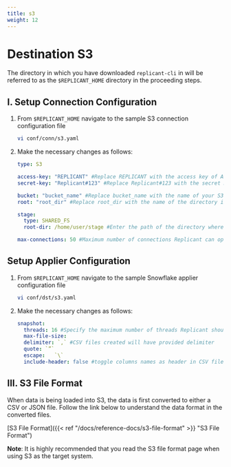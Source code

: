 ```yaml
---
title: s3
weight: 12
---
```


# Destination S3

The directory in which you have downloaded `replicant-cli` in will be referred to as the `$REPLICANT_HOME` directory in the proceeding steps.

## I. Setup Connection Configuration

1. From `$REPLICANT_HOME` navigate to the sample S3 connection configuration file
    ```BASH
    vi conf/conn/s3.yaml
    ```

2. Make the necessary changes as follows:
    ```YAML
    type: S3

    access-key: "REPLICANT" #Replace REPLICANT with the access key of AWS user created from IAM management
    secret-key: "Replicant#123" #Replace Replicant#123 with the secret Key of the AWS User (note: make sure the specified user has  AmazonS3FullAccess)

    bucket: "bucket_name" #Replace bucket_name with the name of your S3 bucket
    root: "root_dir" #Replace root_dir with the name of the directory inside the s3 bucket where the CSV files will be stored

    stage:
      type: SHARED_FS
      root-dir: /home/user/stage #Enter the path of the directory where CSV files will be staged before uploading to S3

    max-connections: 50 #Maximum number of connections Replicant can open in the target s3
    ```

## Setup Applier Configuration

1. From `$REPLICANT_HOME` navigate to the sample Snowflake applier configuration file
    ```BASH
    vi conf/dst/s3.yaml        
    ```

2. Make the necessary changes as follows:
    ```YAML
    snapshot:
      threads: 16 #Specify the maximum number of threads Replicant should use for writing to the target
      max-file-size:
      delimiter: `,` #CSV files created will have provided delimiter
      quote: `”`
      escape:   `\`
      include-header: false #toggle columns names as header in CSV file
    ```

## III. S3 File Format

When data is being loaded into S3, the data is first converted to either a CSV or JSON file. Follow the link below to understand the data format in the converted files.

[S3 File Format]({{< ref "/docs/reference-docs/s3-file-format" >}} "S3 File Format")


**Note**: It is highly recommended that you read the S3 file format page when using S3 as the target system.
